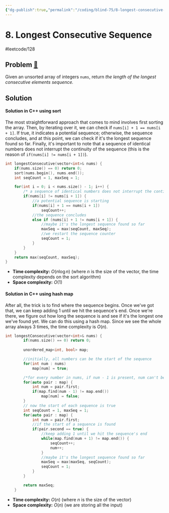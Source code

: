 ```yaml
---
{"dg-publish":true,"permalink":"/coding/blind-75/8-longest-consecutive-sequence/","created":"2023-08-10T00:42:06.312+02:00","updated":"2023-09-20T22:46:16.400+02:00"}
---
```


# 8. Longest Consecutive Sequence
#leetcode/128
## Problem [🔗](https://leetcode.com/problems/longest-consecutive-sequence)
Given an unsorted array of integers `nums`, return _the length of the longest consecutive elements sequence._

## Solution
#### Solution in C++ using sort
The most straightforward approach that comes to mind involves first sorting the array. Then, by iterating over it, we can check if `nums[i] + 1 == nums[i + 1]`. If true, it indicates a potential sequence; otherwise, the sequence concludes, and at this point, we can check if it's the longest sequence found so far. Finally, it's important to note that a sequence of identical numbers does not interrupt the continuity of the sequence (this is the reason of `if(nums[i] != nums[i + 1])`).

```cpp
int longestConsecutive(vector<int>& nums) {
	if(nums.size() == 0) return 0;
	sort(nums.begin(), nums.end());
	int seqCount = 1, maxSeq = 1;

	for(int i = 0; i < nums.size() - 1; i++) {
		/* a sequence of identical numbers does not interrupt the continuity of the sequence */
		if(nums[i] != nums[i + 1]) {
			//a potential sequence is starting
			if(nums[i] + 1 == nums[i + 1])
				seqCount++;
			//the sequence concludes
			else if (nums[i] + 1 != nums[i + 1]) {
				//maybe it's the longest sequence found so far
				maxSeq = max(seqCount, maxSeq);
				//we restart the sequence counter
				seqCount = 1;
			}
		}
	}
	return max(seqCount, maxSeq);
}
```
- **Time complexity:** $O(n \log n)$ (where _n_ is the size of the vector, the time complexity depends on the sort algorithm)
- **Space complexity:** $O(1)$

#### Solution in C++ using hash map
After all, the trick is to find where the sequence begins. Once we've got that, we can keep adding 1 until we hit the sequence's end. Once we're there, we figure out how long the sequence is and see if it's the longest one we've found yet. We can do this using a hash map. Since we see the whole array always 3 times, the time complexity is $O(n)$.

```cpp
int longestConsecutive(vector<int>& nums) {
        if(nums.size() == 0) return 0;
        
        unordered_map<int, bool> map;

		//initially, all numbers can be the start of the sequence
        for(int num : nums)
            map[num] = true;

		/*for every number in nums, if num - 1 is present, num can't be the start of the sequence */
        for(auto pair : map) {
            int num = pair.first;
            if(map.find(num - 1) != map.end())
                map[num] = false;
        }
        // now the start of each sequence is true
        int seqCount = 1, maxSeq = 1;
        for(auto pair : map) {
            int num = pair.first;
            //if the start of a sequence is found
            if(pair.second == true) {
	            //keep adding 1 until we hit the sequence's end
                while(map.find(num + 1) != map.end()) {
                    seqCount++;
                    num++;
                }
                //maybe it's the longest sequence found so far
                maxSeq = max(maxSeq, seqCount);
                seqCount = 1;
            }
        }

        return maxSeq;
    }
```
- **Time complexity:** $O(n)$ (where _n_ is the size of the vector)
- **Space complexity:** $O(n)$ (we are storing all the input)